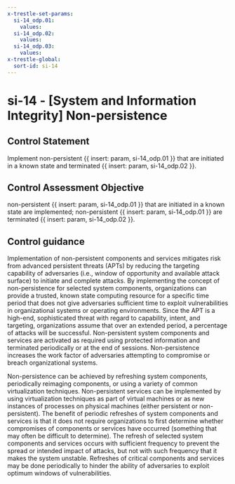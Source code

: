```yaml
---
x-trestle-set-params:
  si-14_odp.01:
    values:
  si-14_odp.02:
    values:
  si-14_odp.03:
    values:
x-trestle-global:
  sort-id: si-14
---
```


# si-14 - \[System and Information Integrity\] Non-persistence

## Control Statement

Implement non-persistent {{ insert: param, si-14_odp.01 }} that are initiated in a known state and terminated {{ insert: param, si-14_odp.02 }}.

## Control Assessment Objective

non-persistent {{ insert: param, si-14_odp.01 }} that are initiated in a known state are implemented;
non-persistent {{ insert: param, si-14_odp.01 }} are terminated {{ insert: param, si-14_odp.02 }}.

## Control guidance

Implementation of non-persistent components and services mitigates risk from advanced persistent threats (APTs) by reducing the targeting capability of adversaries (i.e., window of opportunity and available attack surface) to initiate and complete attacks. By implementing the concept of non-persistence for selected system components, organizations can provide a trusted, known state computing resource for a specific time period that does not give adversaries sufficient time to exploit vulnerabilities in organizational systems or operating environments. Since the APT is a high-end, sophisticated threat with regard to capability, intent, and targeting, organizations assume that over an extended period, a percentage of attacks will be successful. Non-persistent system components and services are activated as required using protected information and terminated periodically or at the end of sessions. Non-persistence increases the work factor of adversaries attempting to compromise or breach organizational systems.

Non-persistence can be achieved by refreshing system components, periodically reimaging components, or using a variety of common virtualization techniques. Non-persistent services can be implemented by using virtualization techniques as part of virtual machines or as new instances of processes on physical machines (either persistent or non-persistent). The benefit of periodic refreshes of system components and services is that it does not require organizations to first determine whether compromises of components or services have occurred (something that may often be difficult to determine). The refresh of selected system components and services occurs with sufficient frequency to prevent the spread or intended impact of attacks, but not with such frequency that it makes the system unstable. Refreshes of critical components and services may be done periodically to hinder the ability of adversaries to exploit optimum windows of vulnerabilities.
